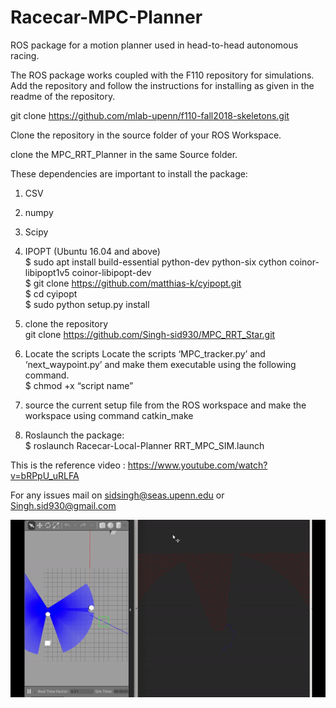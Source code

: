 # Racecar-MPC-Planner
ROS package for a motion planner used in head-to-head autonomous racing.

The ROS package works coupled with the F110 repository for simulations. 
Add the repository and follow the instructions for installing as given in the readme of the repository. 


git clone https://github.com/mlab-upenn/f110-fall2018-skeletons.git

Clone the repository in the source folder of your ROS Workspace. 

clone the MPC_RRT_Planner in the same Source folder. 

These dependencies are important to install the package: 

1. CSV
2. numpy
3. Scipy
4. IPOPT (Ubuntu 16.04 and above) <br />
	$ sudo apt install build-essential python-dev python-six cython coinor-libipopt1v5 coinor-libipopt-dev<br />
	$ git clone https://github.com/matthias-k/cyipopt.git<br />
	$ cd cyipopt<br />
	$ sudo python setup.py install<br />
5. clone the repository<br /> 
	git clone https://github.com/Singh-sid930/MPC_RRT_Star.git<br />
6. Locate the scripts Locate the scripts ‘MPC_tracker.py’ and ‘next_waypoint.py’ and make them executable using the
following command.<br />
	$ chmod +x “script name”<br />

7. source the current setup file from the ROS workspace and make the workspace using command catkin_make
8. Roslaunch the package: <br />
	$ roslaunch Racecar-Local-Planner RRT_MPC_SIM.launch

This is the reference video : 
https://www.youtube.com/watch?v=bRPpU_uRLFA

For any issues mail on sidsingh@seas.upenn.edu or Singh.sid930@gmail.com

![](mpc.gif)

